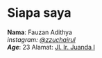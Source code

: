 # Siapa saya

**Nama**: Fauzan Adithya <br />
_instagram: [@zzuchairul](https://www.instagram.com/zzuchairul/) <br />_
**_Age_**: 23
Alamat: <ins>Jl. Ir. Juanda I</ins>
